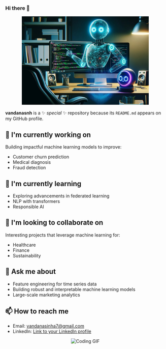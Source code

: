 ### Hi there 👋

<div align="center">
  <img src="https://github.com/vandanasnh/vandanasnh/blob/main/GitHubCopilot.png" alt="My Hub" width="400" />
</div>

**vandanasnh** is a ✨ _special_ ✨ repository because its `README.md` appears on my GitHub profile.

## 🔭 I'm currently working on
Building impactful machine learning models to improve:
- Customer churn prediction
- Medical diagnosis
- Fraud detection

## 🌱 I'm currently learning
- Exploring advancements in federated learning
- NLP with transformers
- Responsible AI

## 🤝 I'm looking to collaborate on
Interesting projects that leverage machine learning for:
- Healthcare
- Finance
- Sustainability

## 💬 Ask me about
- Feature engineering for time series data
- Building robust and interpretable machine learning models
- Large-scale marketing analytics

## 📫 How to reach me
- Email: vandanasinha7@gmail.com
- LinkedIn: [Link to your LinkedIn profile](https://www.linkedin.com/in/vandana-sinha18/)

<div align="center">
  <img src="https://media.giphy.com/media/3o7TKG0LcB4hSoRfQY/giphy.gif" alt="Coding GIF" width="400" />
</div>
